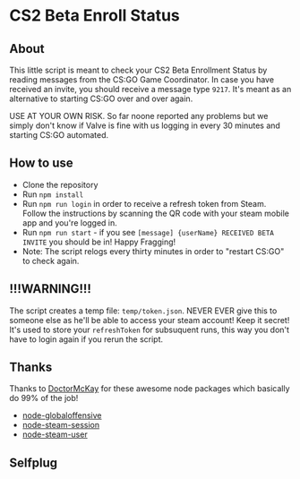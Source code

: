 # CS2 Beta Enroll Status

## About

This little script is meant to check your CS2 Beta Enrollment Status by reading messages from the CS:GO Game Coordinator.
In case you have received an invite, you should receive a message type `9217`.
It's meant as an alternative to starting CS:GO over and over again.

USE AT YOUR OWN RISK. So far noone reported any problems but we simply don't know if Valve is fine with us logging in every 30 minutes and starting CS:GO automated.

## How to use

- Clone the repository
- Run `npm install`
- Run `npm run login` in order to receive a refresh token from Steam. Follow the instructions by scanning the QR code with your steam mobile app and you're logged in.
- Run `npm run start` - if you see `[message] {userName} RECEIVED BETA INVITE` you should be in! Happy Fragging!
- Note: The script relogs every thirty minutes in order to "restart CS:GO" to check again.

## !!!WARNING!!!

The script creates a temp file: `temp/token.json`. NEVER EVER give this to someone else as he'll be able to access your steam account! Keep it secret!
It's used to store your `refreshToken` for subsuquent runs, this way you don't have to login again if you rerun the script.

## Thanks

Thanks to [DoctorMcKay](https://github.com/DoctorMcKay) for these awesome node packages which basically do 99% of the job!

- [node-globaloffensive](https://github.com/DoctorMcKay/node-globaloffensive)
- [node-steam-session](https://github.com/DoctorMcKay/node-steam-session)
- [node-steam-user](https://github.com/DoctorMcKay/node-steam-user)

## Selfplug

